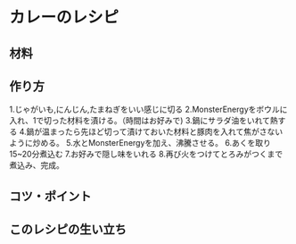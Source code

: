 # カレーのレシピ
## 材料

## 作り方
1.じゃがいも,にんじん,たまねぎをいい感じに切る
2.MonsterEnergyをボウルに入れ、1で切った材料を漬ける。（時間はお好みで)
3.鍋にサラダ油をいれて熱する
4.鍋が温まったら先ほど切って漬けておいた材料と豚肉を入れて焦がさないように炒める。
5.水とMonsterEnergyを加え、沸騰させる。
6.あくを取り15~20分煮込む
7.お好みで隠し味をいれる
8.再び火をつけてとろみがつくまで煮込み、完成。
## コツ・ポイント

## このレシピの生い立ち

